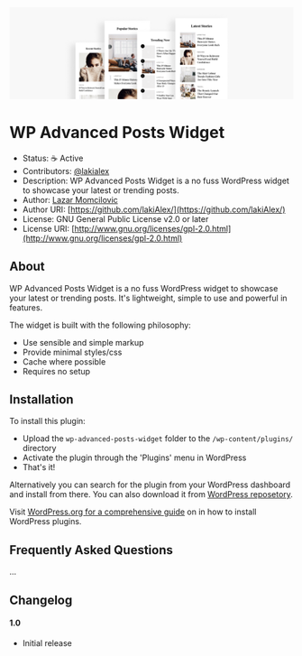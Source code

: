 ![WP Advanced Posts Widget](https://github.com/lakiAlex/wp-advanced-posts-widget/blob/master/src/img/banner-1544x500.png)

# WP Advanced Posts Widget

* Status: :coffee: Active
* Contributors: [@lakialex](http://twitter.com/lakiAleksCS)
* Description: WP Advanced Posts Widget is a no fuss WordPress widget to showcase your latest or trending posts.
* Author: [Lazar Momcilovic](https://github.com/lakiAlex/)
* Author URI: [https://github.com/lakiAlex/](https://github.com/lakiAlex/)
* License: GNU General Public License v2.0 or later
* License URI: [http://www.gnu.org/licenses/gpl-2.0.html](http://www.gnu.org/licenses/gpl-2.0.html)

## About

WP Advanced Posts Widget is a no fuss WordPress widget to showcase your latest or trending posts. It's lightweight, simple to use and powerful in features.

The widget is built with the following philosophy:

* Use sensible and simple markup
* Provide minimal styles/css
* Cache where possible
* Requires no setup

## Installation

To install this plugin:

* Upload the `wp-advanced-posts-widget` folder to the `/wp-content/plugins/` directory
* Activate the plugin through the 'Plugins' menu in WordPress
* That's it!

Alternatively you can search for the plugin from your WordPress dashboard and install from there.
You can also download it from [WordPress reposetory](https://wordpress.org/plugins/wp-advanced-posts-widget/).

Visit [WordPress.org for a comprehensive guide](http://codex.wordpress.org/Managing_Plugins#Manual_Plugin_Installation) on in how to install WordPress plugins.

## Frequently Asked Questions

...

## Changelog

#### 1.0
* Initial release
